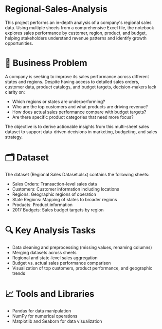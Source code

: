 # Regional-Sales-Analysis
This project performs an in-depth analysis of a company's regional sales data. Using multiple sheets from a comprehensive Excel file, the notebook explores sales performance by customer, region, product, and budget, helping stakeholders understand revenue patterns and identify growth opportunities.

# 🧠 Business Problem
A company is seeking to improve its sales performance across different states and regions. Despite having access to detailed sales orders, customer data, product catalogs, and budget targets, decision-makers lack clarity on:

- Which regions or states are underperforming?
- Who are the top customers and what products are driving revenue?
- How does actual sales performance compare with budget targets?
- Are there specific product categories that need more focus?

The objective is to derive actionable insights from this multi-sheet sales dataset to support data-driven decisions in marketing, budgeting, and sales strategy.

# 🗂️ Dataset
The dataset (Regional Sales Dataset.xlsx) contains the following sheets:

- Sales Orders: Transaction-level sales data
- Customers: Customer information including locations
- Regions: Geographic regions of operation
- State Regions: Mapping of states to broader regions
- Products: Product information
- 2017 Budgets: Sales budget targets by region

# 🔍 Key Analysis Tasks

- Data cleaning and preprocessing (missing values, renaming columns)
- Merging datasets across sheets
- Regional and state-level sales aggregation
- Budget vs. actual sales performance comparison
- Visualization of top customers, product performance, and geographic trends

# 📈 Tools and Libraries

- Pandas for data manipulation
- NumPy for numerical operations
- Matplotlib and Seaborn for data visualization
